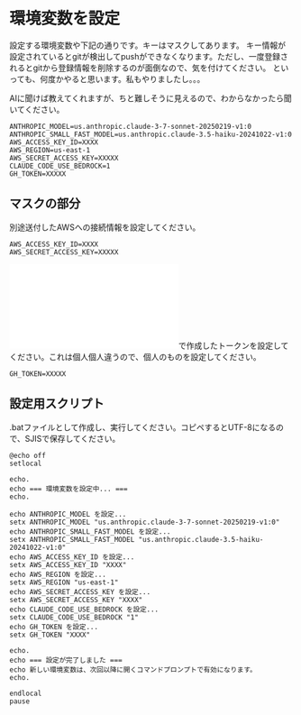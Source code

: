 # 環境変数を設定

設定する環境変数や下記の通りです。キーはマスクしてあります。
キー情報が設定されているとgitが検出してpushができなくなります。ただし、一度登録されるとgitから登録情報を削除するのが面倒なので、気を付けてください。
といっても、何度かやると思います。私もやりましたし。。。

AIに聞けば教えてくれますが、ちと難しそうに見えるので、わからなかったら聞いてください。

```
ANTHROPIC_MODEL=us.anthropic.claude-3-7-sonnet-20250219-v1:0
ANTHROPIC_SMALL_FAST_MODEL=us.anthropic.claude-3.5-haiku-20241022-v1:0
AWS_ACCESS_KEY_ID=XXXX
AWS_REGION=us-east-1
AWS_SECRET_ACCESS_KEY=XXXXX
CLAUDE_CODE_USE_BEDROCK=1
GH_TOKEN=XXXXX
```

## マスクの部分

別途送付したAWSへの接続情報を設定してください。
```
AWS_ACCESS_KEY_ID=XXXX
AWS_SECRET_ACCESS_KEY=XXXXX
```

![patの作成](./patの作成.md)で作成したトークンを設定してください。これは個人個人違うので、個人のものを設定してください。
```
GH_TOKEN=XXXXX
```

## 設定用スクリプト

.batファイルとして作成し、実行してください。コピペするとUTF-8になるので、SJISで保存してください。

```
@echo off
setlocal

echo.
echo === 環境変数を設定中... ===
echo.

echo ANTHROPIC_MODEL を設定...
setx ANTHROPIC_MODEL "us.anthropic.claude-3-7-sonnet-20250219-v1:0"
echo ANTHROPIC_SMALL_FAST_MODEL を設定...
setx ANTHROPIC_SMALL_FAST_MODEL "us.anthropic.claude-3.5-haiku-20241022-v1:0"
echo AWS_ACCESS_KEY_ID を設定...
setx AWS_ACCESS_KEY_ID "XXXX"
echo AWS_REGION を設定...
setx AWS_REGION "us-east-1"
echo AWS_SECRET_ACCESS_KEY を設定...
setx AWS_SECRET_ACCESS_KEY "XXXX"
echo CLAUDE_CODE_USE_BEDROCK を設定...
setx CLAUDE_CODE_USE_BEDROCK "1"
echo GH_TOKEN を設定...
setx GH_TOKEN "XXXX"

echo.
echo === 設定が完了しました ===
echo 新しい環境変数は、次回以降に開くコマンドプロンプトで有効になります。
echo.

endlocal
pause
```